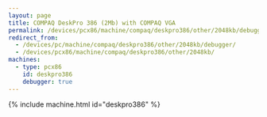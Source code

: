 ```yaml
---
layout: page
title: COMPAQ DeskPro 386 (2Mb) with COMPAQ VGA
permalink: /devices/pcx86/machine/compaq/deskpro386/other/2048kb/debugger/
redirect_from:
  - /devices/pc/machine/compaq/deskpro386/other/2048kb/debugger/
  - /devices/pcx86/machine/compaq/deskpro386/other/2048kb/
machines:
  - type: pcx86
    id: deskpro386
    debugger: true
---
```


{% include machine.html id="deskpro386" %}
